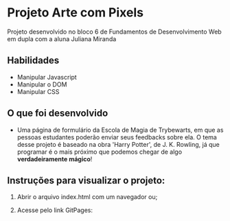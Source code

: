 # Projeto Arte com Pixels
Projeto desenvolvido no bloco 6 de Fundamentos de Desenvolvimento Web em dupla com a aluna Juliana Miranda


## Habilidades

- Manipular Javascript
- Manipular o DOM
- Manipular CSS


## O que foi desenvolvido

- Uma página de formulário da Escola de Magia de Trybewarts, em que as pessoas estudantes poderão enviar seus feedbacks sobre ela. O tema desse projeto é baseado na obra 'Harry Potter', de J. K. Rowling, já que programar é o mais próximo que podemos chegar de algo **verdadeiramente mágico**! 


## Instruções para visualizar o projeto:

1. Abrir o arquivo index.html com um navegador ou;

2. Acesse pelo link GitPages: 